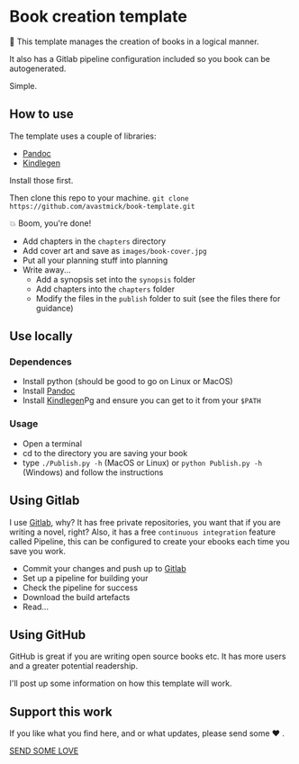 
# Book creation template 
 
:book: This template manages the creation of books in a logical manner.

It also has a Gitlab pipeline configuration included so you book can be autogenerated.

Simple.

## How to use

The template uses a couple of libraries:

- [Pandoc](http://pandoc.org)
- [Kindlegen](https://www.amazon.com/gp/feature.html?ie=UTF8&docId=1000765211)

Install those first.

Then clone this repo to your machine. `git clone https://github.com/avastmick/book-template.git`

:boom: Boom, you're done!

- Add chapters in the `chapters` directory
- Add cover art and save as `images/book-cover.jpg`
- Put all your planning stuff into planning
- Write away...
    + Add a synopsis set into the `synopsis` folder
    + Add chapters into the `chapters` folder
    + Modify the files in the `publish` folder to suit (see the files there for guidance)

## Use locally

### Dependences

- Install python (should be good to go on Linux or MacOS)
- Install [Pandoc](http://pandoc.org)
- Install [Kindlegen](https://www.amazon.com/gp/feature.html?ie=UTF8&docId=1000765211)Pg and ensure you can get to it from your `$PATH`

### Usage
- Open a terminal
- cd to the directory you are saving your book
- type `./Publish.py -h` (MacOS or Linux) or `python Publish.py -h` (Windows) and follow the instructions

## Using Gitlab

I use [Gitlab](http://gitlab.com), why? It has free private repositories, you want that if you are writing a novel, right? Also, it has a free `continuous integration` feature called Pipeline, this can be configured to create your ebooks each time you save you work.

- Commit your changes and push up to [Gitlab](http://gitlab.com)
- Set up a pipeline for building your
- Check the pipeline for success
- Download the build artefacts 
- Read...

## Using GitHub

GitHub is great if you are writing open source books etc. It has more users and a greater potential readership.

I'll post up some information on how this template will work.

## Support this work

If you like what you find here, and or what updates, please send some  :heart: .

[SEND SOME LOVE](http://www.avastmick.io/donate)
